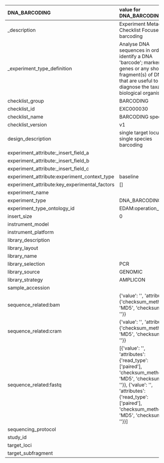 | DNA_BARCODING                                 | value for DNA_BARCODING                                                                                                                                                                              |
|:----------------------------------------------|:-----------------------------------------------------------------------------------------------------------------------------------------------------------------------------------------------------|
| _description                                  | Experiment Metadata Checklist Focused on barcoding                                                                                                                                                   |
| _experiment_type_definition                   | Analyse DNA sequences in order to identify a DNA 'barcode'; marker genes or any short fragment(s) of DNA that are useful to diagnose the taxa of biological organisms.                               |
| checklist_group                               | BARCODING                                                                                                                                                                                            |
| checklist_id                                  | EXC000030                                                                                                                                                                                            |
| checklist_name                                | BARCODING specific                                                                                                                                                                                   |
| checklist_version                             | v1                                                                                                                                                                                                   |
| design_description                            | single target locus and single species barcoding                                                                                                                                                     |
| experiment_attribute:_insert_field_a          |                                                                                                                                                                                                      |
| experiment_attribute:_insert_field_b          |                                                                                                                                                                                                      |
| experiment_attribute:_insert_field_c          |                                                                                                                                                                                                      |
| experiment_attribute:experiment_context_type  | baseline                                                                                                                                                                                             |
| experiment_attribute:key_experimental_factors | []                                                                                                                                                                                                   |
| experiment_name                               |                                                                                                                                                                                                      |
| experiment_type                               | DNA_BARCODING                                                                                                                                                                                        |
| experiment_type_ontology_id                   | EDAM:operation_3200                                                                                                                                                                                  |
| insert_size                                   | 0                                                                                                                                                                                                    |
| instrument_model                              |                                                                                                                                                                                                      |
| instrument_platform                           |                                                                                                                                                                                                      |
| library_description                           |                                                                                                                                                                                                      |
| library_layout                                |                                                                                                                                                                                                      |
| library_name                                  |                                                                                                                                                                                                      |
| library_selection                             | PCR                                                                                                                                                                                                  |
| library_source                                | GENOMIC                                                                                                                                                                                              |
| library_strategy                              | AMPLICON                                                                                                                                                                                             |
| sample_accession                              |                                                                                                                                                                                                      |
| sequence_related:bam                          | {'value': '', 'attributes': {'checksum_method': 'MD5', 'checksum': ''}}                                                                                                                              |
| sequence_related:cram                         | {'value': '', 'attributes': {'checksum_method': 'MD5', 'checksum': ''}}                                                                                                                              |
| sequence_related:fastq                        | [{'value': '', 'attributes': {'read_type': ['paired'], 'checksum_method': 'MD5', 'checksum': ''}}, {'value': '', 'attributes': {'read_type': ['paired'], 'checksum_method': 'MD5', 'checksum': ''}}] |
| sequencing_protocol                           |                                                                                                                                                                                                      |
| study_id                                      |                                                                                                                                                                                                      |
| target_loci                                   |                                                                                                                                                                                                      |
| target_subfragment                            |                                                                                                                                                                                                      |